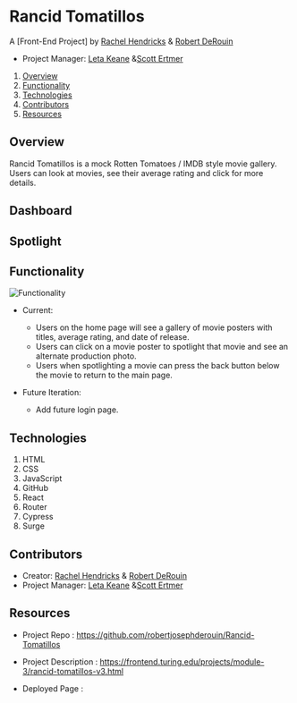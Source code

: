 # Rancid Tomatillos

A [Front-End Project] by [Rachel Hendricks](https://github.com/rhen92) & [Robert DeRouin](https://github.com/robertjosephderouin)

* Project Manager: [Leta Keane](https://github.com/letakeane) &[Scott Ertmer](https://github.com/sertmer)

1. [Overview](#overview)
2. [Functionality](#functionality)
3. [Technologies](#technologies)
4. [Contributors](#contributors)
5. [Resources](#resources)

## Overview

Rancid Tomatillos is a mock Rotten Tomatoes / IMDB style movie gallery.  Users can look at movies, see their average rating and click for more details.

## Dashboard



## Spotlight



## Functionality
![Functionality](https://media.giphy.com/media/S3P6DLcIjKAa229byH/giphy.gif)
* Current:
  - Users on the home page will see a gallery of movie posters with titles, average rating, and date of release.
  - Users can click on a movie poster to spotlight that movie and see an alternate production photo.
  - Users when spotlighting a movie can press the back button below the movie to return to the main page.

* Future Iteration:
  - Add future login page. 

## Technologies

1. HTML
2. CSS
3. JavaScript
4. GitHub
5. React
6. Router
7. Cypress
8. Surge

## Contributors

* Creator: [Rachel Hendricks](https://github.com/rhen92) & [Robert DeRouin](https://github.com/robertjosephderouin)
* Project Manager: [Leta Keane](https://github.com/letakeane) &[Scott Ertmer](https://github.com/sertmer)

## Resources

* Project Repo : https://github.com/robertjosephderouin/Rancid-Tomatillos

* Project Description : https://frontend.turing.edu/projects/module-3/rancid-tomatillos-v3.html

* Deployed Page :
